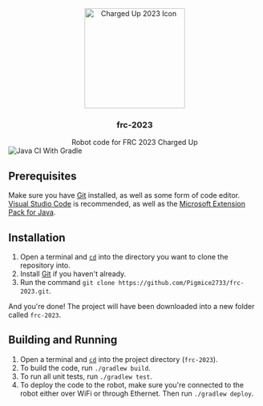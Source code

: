 <div align="center">
    <img alt="Charged Up 2023 Icon" src="https://www.firstinspires.org/sites/default/files/first-energize/charged-up-gs-update.svg" width="200px" />
    <h3><strong>frc-2023</strong></h3>
    <h7>Robot code for FRC 2023 Charged Up</h7>
</div>
<img alt="Java CI With Gradle" src="https://github.com/Pigmice2733/frc-2022/actions/workflows/gradle.yml/badge.svg" />
<br>

## Prerequisites

Make sure you have [Git](https://git-scm.com/downloads) installed, as well as some form of code editor. [Visual Studio Code](https://code.visualstudio.com/) is recommended, as well as the [Microsoft Extension Pack for Java](https://marketplace.visualstudio.com/items?itemName=vscjava.vscode-java-pack).

## Installation

1. Open a terminal and [`cd`](https://docs.microsoft.com/en-us/windows-server/administration/windows-commands/cd) into the directory you want to clone the repository into.
2. Install [Git](https://git-scm.com/downloads) if you haven't already.
3. Run the command `git clone https://github.com/Pigmice2733/frc-2023.git`.

And you're done! The project will have been downloaded into a new folder called `frc-2023`.

## Building and Running

1. Open a terminal and [`cd`](https://docs.microsoft.com/en-us/windows-server/administration/windows-commands/cd) into the project directory (`frc-2023`).
2. To build the code, run `./gradlew build`.
3. To run all unit tests, run `./gradlew test`.
4. To deploy the code to the robot, make sure you're connected to the robot either over WiFi or through Ethernet. Then run `./gradlew deploy`.
